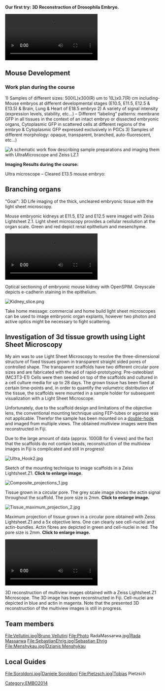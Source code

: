 ---
---
**Our first try: 3D Reconstraction of Drosophila Embryo.**

![Movie\_gif.ogv](Movie_gif.ogv "Movie_gif.ogv")

## Mouse Development

### Work plan during the course

1\) Samples of different sizes: 500(L)x300(R) um to 1(L)x0.7(R) cm
including- Mouse embryos at different developmental stages (E10.5,
E11.5, E12.5 & E13.5) & Brain, Lung & Heart of E18.5 embryo 2) A variety
of signal intensity (expression levels, stability, etc…) – Different
“labeling” patterns: membrane GFP in all tissues in the context of an
intact embryo or dissected embryonic organs, Cytoplasmic GFP in
scattered cells at different regions of the embryo & Cytoplasmic GFP
expressed exclusively in PGCs 3) Samples of different morphology:
opaque, transparent, branched, auto-fluorescent, etc…)

![A schematic work flow describing sample preparations and imaging them
with UltraMicroscope and Zeiss LZ.1](File.jpg
"A schematic work flow describing sample preparations and imaging them with UltraMicroscope and Zeiss LZ.1")

**Imaging Results during the course:**

Ultra microscope – Cleared E13.5 mouse embryo:

## Branching organs

"Goal": 3D Life imaging of the thick, uncleared embryonic tissue with
the light sheet microscopy.

Mouse embryonic kidneys at E11.5, E12 and E12.5 were imaged with Zeiss
Lightsheet Z.1. Light sheet microscopy provides a cellular resolution at
the organ scale. Green and red depict renal epithelium and mesenchyme.

![KidneyE12p5.ogv](KidneyE12p5.ogv "KidneyE12p5.ogv")

Optical sectioning of embryonic mouse kidney with OpenSPIM. Greyscale
depicts e-cadherin staining in the epithelium.

![Kidney\_slice.png](Kidney_slice.png "Kidney_slice.png")

Take home message: commercial and home build light sheet microscopes can
be used to image embryonic organ explants, however two photon and active
optics might be necessary to fight scattering.

## Investigation of 3d tissue growth using Light Sheet Microscopy

My aim was to use Light Sheet Microscopy to resolve the
three-dimensional structure of fixed tissues grown in transparent
straight sided pores of controlled shape. The transparent scaffolds have
two different circular pore sizes and are fabricated with the aid of
rapid-prototyping. Pre-osteoblast (MC3T3-E1) Cells were then seeded on
top of the scaffolds and cultured in a cell culture media for up to 28
days. The grown tissue has been fixed at certain time-points and, in
order to quantify the volumetric distribution of the tissue, the
scaffolds were mounted in a sample holder for subsequent visualization
with a Light Sheet Microscope.

Unfortunately, due to the scaffold design and limitations of the
objective lens, the conventional mounting technique using FEP-tubes or
agarose was not applicable. Therefor the sample has been mounted on a
[double-hook](User:Burri#Sample_holder_for_donut-shaped_samples "wikilink")
and imaged from multiple views. The obtained multiview images were then
reconstructed in Fiji.

Due to the large amount of data (approx. 100GB for 6 views) and the fact
that the scaffolds do not contain beads, reconstruction of the multiview
images in Fiji is complicated and still in progress\!

![Ultra\_Hook2.jpg](Ultra_Hook2.jpg "Ultra_Hook2.jpg")

Sketch of the mounting technique to image scaffolds in a Zeiss
Lightsheet.Z1. **Click to enlarge image.**

![Composite\_projections\_1.jpg](Composite_projections_1.jpg
"Composite_projections_1.jpg")

Tissue grown in a circular pore. The grey scale image shows the actin
signal throughout the scaffold. The pore size is 2mm. **Click to enlarge
image.**

![Tissue\_maximum\_projection\_2.jpg](Tissue_maximum_projection_2.jpg
"Tissue_maximum_projection_2.jpg")

Maximum projection of tissue grown in a circular pore obtained with
Zeiss Lightsheet.Z1 and a 5x objective lens. One can clearly see
cell-nuclei and actin-bundles. Actin fibres are depicted in green and
cell-nuclei in red. The pore size is 2mm. **Click to enlarge image.**

![Tissue\_Growth\_Movie.ogv](Tissue_Growth_Movie.ogv
"Tissue_Growth_Movie.ogv")

3D reconstruction of multiview images obtained with a Zeiss
Lightsheet.Z1 Microscope. The 3D image has been reconstructed in Fiji.
Cell-nuclei are depicted in blue and actin in magenta. Note that the
presented 3D reconstruction of the multiview images is still in
progress.

## Team members

<File:Vellutini.jpg>|[Bruno Vellutini](User:Vellutini "wikilink")
<File:Photo> RadaMassarwa.jpg|[Rada Massarwa](User:Rada "wikilink")
<File:SebastianEhrig.jpg>|[Sebastian Ehrig](User:Ehrig "wikilink")
<File:Menshykau.jpg>|[Dzianis Menshykau](User:Dzianis "wikilink")

## Local Guides

<File:Soroldoni.jpg>|[Daniele
Soroldoni](EMBO_2014_Daniele_Soroldoni "wikilink")
[File:Pietzsch.jpg|Tobias](File:Pietzsch.jpg%7CTobias) Pietzsch

[Category:EMBO2014](Category:EMBO2014 "wikilink")
